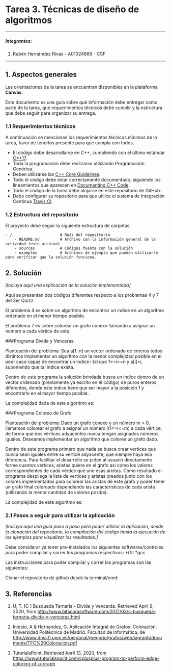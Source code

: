 # Tarea 3. Técnicas de diseño de algoritmos

---

##### Integrantes:
1. Rubén Hernández Rivas - A01024669 - CSF

---
## 1. Aspectos generales

Las orientaciones de la tarea se encuentran disponibles en la plataforma **Canvas**.

Este documento es una guía sobre qué información debe entregar como parte de la tarea, qué requerimientos técnicos debe cumplir y la estructura que debe seguir para organizar su entrega.


### 1.1 Requerimientos técnicos

A continuación se mencionan los requerimientos técnicos mínimos de la tarea, favor de tenerlos presente para que cumpla con todos.

* El código debe desarrollarse en C++, cumpliendo con el último estándar [C++17](https://isocpp.org/std/the-standard).
* Toda la programación debe realizarse utilizando Programación Genérica.
* Deben utilizarse las [C++ Core Guidelines](https://github.com/isocpp/CppCoreGuidelines/blob/master/CppCoreGuidelines.md).
* Todo el código debe estar correctamente documentado, siguiendo los lineamientos que aparecen en [Documenting C++ Code](https://developer.lsst.io/cpp/api-docs.html).
* Todo el código de la tarea debe alojarse en este repositorio de GitHub.
* Debe configurar su repositorio para que utilice el sistema de Integración Continua [Travis CI](https://travis-ci.org/).

### 1.2 Estructura del repositorio

El proyecto debe seguir la siguiente estructura de carpetas:
```
- / 			        # Raíz del repositorio
    - README.md			# Archivo con la información general de la actividad (este archivo)
    - sources  			# Códigos fuente con la solución
    - examples			# Archivos de ejemplo que pueden utilizarse para verificar que la solución funciona.
```

## 2. Solución

*[Incluya aquí una explicación de la solución implementada]*

Aqui se presentan dos códigos diferentes respecto a los problemas 4 y 7 del 3er Quizz. 

El problema 4 es sobre un algoritmo de encontrar un indice en un algoritmo ordenado en el menor tiempo posible. 

El problema 7 es sobre colorear un grafo conexo llamando a asignar un numero a cada vértice de este.

###Programa Divide y Venceras: 

Planteación del problema: Sea a[1..n] un vector ordenado de enteros todos distintos implementar un algoritmo con la menor complejidad posible en el peor caso capaz de encontrar un indice i tal que 1<=i<=n y a[i]=i, suponiendo que tal indice exista.

Dentro de este programa la solución brindada busca un indice dentro de un vector ordenado (previamente ya escrito en el código) de puros enteros diferentes, donde este indice tiene que ser mayor a la posición 1 y encontrarlo en el mayor tiempo posible. 

La complejidad dada de este algoritmo es: 

###Programa Coloreo de Grafo

Planteación del problema: Dado un grafo conexo y un número m > 0, llamamos colorear el grafo a asignar un número i(1<=i<=m) a cada vértice, de forma que dos vértices adyacentes nunca tengan asignados números iguales. Deseamos implementar un algoritmo que coloree un grafo dado.

Dentro de este programa primero que nada se busca crear vertices que nunca sean iguales entre su vertice adyacente, que siempre haya esa diferencia. Para facilitar el desarrollo se piden al usuario directamente forme cuantos vértices, aristas quiere en el grafo asi como los valores correspondientes de cada vértice que une esas aristas. 
Como resultado el programa despliega la lista de vertices y aristas creados junto con los colores implementados para colorear las aristas de este grafo y poder tener un grafo final coloreado dependiendo las caracteristicas de cada arista (utilizando la menor cantidad de colores posibe). 

La complejidad de este algoritmo es: 

### 2.1 Pasos a seguir para utilizar la aplicación

*[Incluya aquí una guía paso a paso para poder utilizar la aplicación, desde la clonación del repositorio, la compilación del código hasta la ejecución de los ejemplos para visualizar los resultados.]*

Debe considerar ya tener pre-instalados los siguientes softwares/controles para poder compilar y correr los programas respectivos: 
*Git
*gcc

Las instrucciones para poder compilar y correr los programas son las siguientes:

Clonar el repositorio de github desde la terminal/cmd:



## 3. Referencias

1. U, T. [C ] Busqueda Ternaria - Divide y Vencerás. Retrieved April 9, 2020, from http://www.bitacorasoftware.com/2017/03/c-busqueda-ternaria-divide-y-venceras.html

2. Iniesto, A & Hernandez, G. Aplicación Integral de Grafos: Coloración. Universidad Politécnica de Madrid. Facultad de Informática, de http://www.dma.fi.upm.es/personal/gregorio/grafos/web/iagraph/documents/TFC%20Coloracion.pdf

3. TutorialsPoint. Retrieved April 13, 2020, from https://www.tutorialspoint.com/cplusplus-program-to-perform-edge-coloring-of-a-graph

